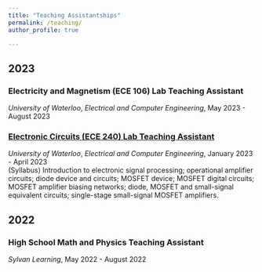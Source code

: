 ```yaml
---
title: "Teaching Assistantships"
permalink: /teaching/
author_profile: true

---
```


## 2023

### Electricity and Magnetism (ECE 106) Lab Teaching Assistant
*University of Waterloo*, *Electrical and Computer Engineering*, May 2023 - August 2023

### [Electronic Circuits (ECE 240) Lab Teaching Assistant](https://github.com/jessicakchong/jessicakchong.github.io/blob/master/files/ECE240%20W2023%20course%20outline.pdf)
*University of Waterloo*, *Electrical and Computer Engineering*, January 2023 - April 2023 <br />
(Syllabus) Introduction to electronic signal processing; operational amplifier circuits; diode device and circuits; MOSFET device; MOSFET digital circuits; MOSFET amplifier biasing networks; diode, MOSFET and small-signal equivalent circuits; single-stage small-signal MOSFET amplifiers.

## 2022

### High School Math and Physics Teaching Assistant
*Sylvan Learning*, May 2022 - August 2022

